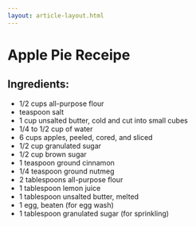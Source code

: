 ```yaml
---
layout: article-layout.html
---
```

# Apple Pie Receipe

## Ingredients:
- 1/2 cups all-purpose flour
- teaspoon salt
- 1 cup unsalted butter, cold and cut into small cubes
- 1/4 to 1/2 cup of water
- 6 cups apples, peeled, cored, and sliced
- 1/2 cup granulated sugar
- 1/2 cup brown sugar
- 1 teaspoon ground cinnamon
- 1/4 teaspoon ground nutmeg
- 2 tablespoons all-purpose flour
- 1 tablespoon lemon juice
- 1 tablespoon unsalted butter, melted
- 1 egg, beaten (for egg wash)
- 1 tablespoon granulated sugar (for sprinkling)